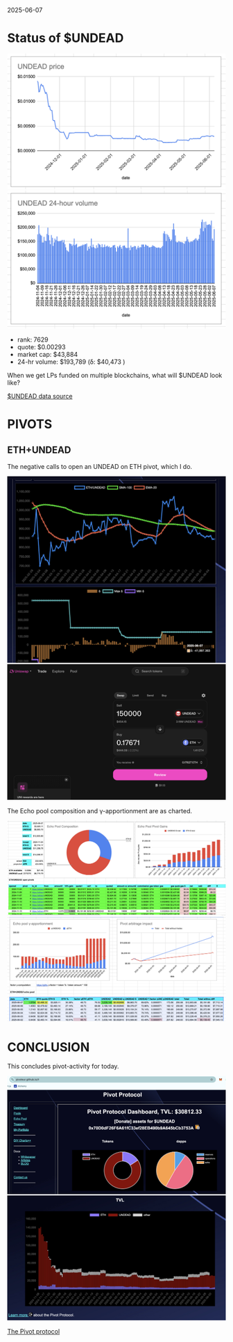 2025-06-07 

# Status of $UNDEAD 

![$UNDEAD rank](imgs/01a-rank.png) 
![$UNDEAD quote](imgs/01b-quote.png) 
![$UNDEAD market captalization](imgs/01c-cap.png) 
![$UNDEAD 24-hour volume](imgs/01d-vol.png) 

* rank: 7629 
* quote: $0.00293 
* market cap: $43,884 
* 24-hr volume: $193,789 (δ: $40,473 ) 

When we get LPs funded on multiple blockchains, what will $UNDEAD look like? 

[$UNDEAD data source](https://www.coingecko.com/en/coins/undead-blocks) 
# PIVOTS 

## ETH+UNDEAD 

The negative calls to open an UNDEAD on ETH pivot, which I do. 

![Negative δ](imgs/02a-neg.png) 
![Open UNDEAD pivot](imgs/02b-open-undead-pivot.png) 

The Echo pool composition and γ-apportionment are as charted. 

![Echo pool composition](imgs/03a-comp.png) 
![Echo pool γ-apportionment](imgs/03b-apport.png) 
# CONCLUSION 

This concludes pivot-activity for today. 

![Pivot Protocol dashboard](imgs/04a-dash.png) 
![Pivot Protocol TVL](imgs/04b-tvl.png) 

[The Pivot protocol](https://pivoteur.github.io/#) 
